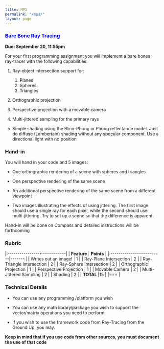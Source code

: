 ```yaml
---
title: MP1
permalink: "/mp1/"
layout: page
---
```


### <span style="color:blue"> Bare Bone Ray Tracing </span>
**Due: September 20, 11:55pm**

For your first programming assignment you will implement a bare bones ray-tracer with the following capabilities:

1. Ray-object intersection support for:
   1. Planes
   2. Spheres
   3. Triangles
 
2. Orthographic projection
 
3. Perspective projection with a movable camera
 
4. Multi-jittered sampling for the primary rays
 
5. Simple shading using the Blinn-Phong or Phong reflectance model. Just do diffuse (Lambertain) shading without any specular component. Use a directional light with no position

### Hand-in

You will hand in your code and 5 images:

+ One orthographic rendering of a scene with spheres and triangles

+ One perspective rendering of the same scene

+ An additional perspective rendering of the same scene from a different viewpoint

+ Two images illustrating the effects of using jittering. The first image should use a single ray for each pixel, while the second should use multi-jittering. Try to set up a scene so that the difference is apparent. 

Hand-in will be done on Compass and detailed instructions will be forthcoming 

### Rubric

|:----------------+------------|
| **Feature**           | **Points** |
|:--------------------------|-------:|
| Writes out an image!      | 1      |
| Ray-Plane Intersection    | 2      |
| Ray-Triangle Intersection | 2      |
| Ray-Sphere Intersection   | 2      |
| Orthographic Projection   | 1      |
| Perspective Projection    | 1      |
| Movable Camera            | 2      |
| Multi-Jittered Sampling   | 2      |
| Shading                   | 2      |
| **TOTAL**	                 |15        |
|===
| 

### Technical Details

+ You can use any programming /platform you wish

+ You can use any math library/package you wish to support the vector/matrix operations you need to perform

+ If you wish to use the framework code from Ray-Tracing from the Ground Up, you may.

**Keep in mind that if you use code from other sources, you must document the use of that code**
